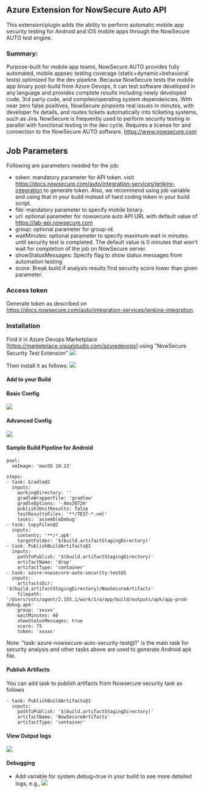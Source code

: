 ## Azure Extension for NowSecure Auto API
This extension/plugin adds the ability to perform automatic mobile app security testing for Android and iOS mobile apps through the NowSecure AUTO test engine.

### Summary:
Purpose-built for mobile app teams, NowSecure AUTO provides fully automated, mobile appsec testing coverage (static+dynamic+behavioral tests) optimized for the dev pipeline. Because NowSecure tests the mobile app binary post-build from Azure Devops, it can test software developed in any language and provides complete results including newly developed code, 3rd party code, and compiler/operating system dependencies. With near zero false positives, NowSecure pinpoints real issues in minutes, with developer fix details, and routes tickets automatically into ticketing systems, such as Jira. NowSecure is frequently used to perform security testing in parallel with functional testing in the dev cycle. Requires a license for and connection to the NowSecure AUTO software. https://www.nowsecure.com

## Job Parameters
Following are parameters needed for the job:
- token: mandatory parameter for API token. visit https://docs.nowsecure.com/auto/integration-services/jenkins-integration to generate token. Also, we recommend using job variable and using that in your build instead of hard coding token in your build script.
- file: mandatory parameter to specify mobile binary.
- url: optional parameter for nowsecure auto API URL with default value of https://lab-api.nowsecure.com
- group: optional parameter for group-id.
- waitMinutes: optional parameter to specify maximum wait in minutes until security test is completed. The default value is 0 minutes that won't wait for completion of the job on NowSecure server.
- showStatusMessages: Specify flag to show status messages from automation testing
- score: Break build if analysis results find security score lower than given parameter.

### Access token
Generate token as described on https://docs.nowsecure.com/auto/integration-services/jenkins-integration.

### Installation

Find it in Azure Devops Marketplace [https://marketplace.visualstudio.com/azuredevops] using "NowSecure Security Test Extension"
![](images/marketplace.png)

Then install it as follows:
![](images/install.png)

#### Add to your Build

#### Basic Config
![](images/basic-config.png)

#### Advanced Config
![](images/advanced-config.png)

#### Sample Build Pipeline for Android
```
pool:
  vmImage: 'macOS 10.13'

steps:
- task: Gradle@2
  inputs:
    workingDirectory: ''
    gradleWrapperFile: 'gradlew'
    gradleOptions: '-Xmx3072m'
    publishJUnitResults: false
    testResultsFiles: '**/TEST-*.xml'
    tasks: 'assembleDebug'
- task: CopyFiles@2
  inputs:
    contents: '**/*.apk'
    targetFolder: '$(build.artifactStagingDirectory)'
- task: PublishBuildArtifacts@1
  inputs:
    pathToPublish: '$(build.artifactStagingDirectory)'
    artifactName: 'drop'
    artifactType: 'container'
- task: azure-nowsecure-auto-security-test@1
  inputs:
    artifactsDir: '$(build.artifactStagingDirectory)/NowSecureArtifacts'
    filepath: '/Users/vsts/agent/2.155.1/work/1/a/app/build/outputs/apk/app-prod-debug.apk'
    group: 'xxxxx'
    waitMinutes: 60
    showStatusMessages: true
    score: 75
    token: 'xxxxx'
```
Note: "task: azure-nowsecure-auto-security-test@1" is the main task for security analysis and other tasks above are used to generate Android apk file.

#### Publish Artifacts
You can add task to publish artifacts from Nowsecure security task as follows
```
- task: PublishBuildArtifacts@1
  inputs:
    pathToPublish: '$(build.artifactStagingDirectory)'
    artifactName: 'NowSecureArtifacts'
    artifactType: 'container'
```

#### View Output logs
![](images/log.png)


#### Debugging
- Add variable for system.debug=true in your build to see more detailed logs, e.g.,
![](images/debug.png)
